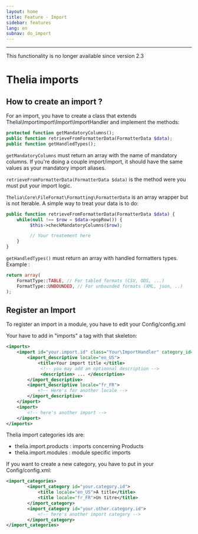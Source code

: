 ```yaml
---
layout: home
title: Feature - Import
sidebar: features
lang: en
subnav: do_import
---
```

---

<div class="alert alert-warning">
<p>This functionality is no longer available since version 2.3</p>
</div>

# Thelia imports

## How to create an import ?

For an import, you have to create a class that extends Thelia\Importimport\Import\ImportHandler  and implement the methods:

```php
protected function getMandatoryColumns();
public function retrieveFromFormatterData(FormatterData $data);
public function getHandledTypes();
```

```getMandatoryColumns``` must return an array with the name of mandatory columns. If you're doing a couple import/import, it should have the same values as your mandatory import aliases.

```retrieveFromFormatterData(FormatterData $data)``` is the method were you must put your import logic.

```Thelia\Core\FileFormat\Formatting\FormatterData``` is an array wrapper but is not Iterable.
A simple way to treat your data is to do:

```php
public function retrieveFromFormatterData(FormatterData $data) {
    while(null !== $row = $data->popRow()) {
         $this->checkMandatoryColumns($row);

         // Your treatement here
    }
}
```

```getHandledTypes()``` must return an array with handled formatters types.
Example :
```php
return array(
    FormatType::TABLE, // For tabled formats (CSV, ODS, ...)
    FormatType::UNBOUNDED, // For unbounded formats (XML, json, ..)
);
```

## Register an Import

To register an import in a module, you have to edit your Config/config.xml

Your have to add in "imports" a tag with that skeleton:

```xml
<imports>
    <import id="your.import.id" class="Your\ImportHandler" category_id="the.category_id">
        <import_descriptive locale="en_US">
            <title>Your import title </title>
             <!-- you may add an optionnal description -->
             <description> ... </description>
        </import_descriptive>
        <import_descriptive locale="fr_FR">
            <!-- Here's for another locale -->
        </import_descriptive>
    </import>
    <import>
        <!-- here's another import -->
    </import>
</imports>
```

Thelia import categories ids are:

- thelia.import.products : imports concerning Products
- thelia.import.modules : module specific imports

If you want to create a new category, you have to put in your Config/config.xml:

```xml
<import_categories>
        <import_category id="your.category.id">
            <title locale="en_US">A title</title>
            <title locale="fr_FR">Un titre</title>
        </import_category>
        <import_category id="your.other.category.id">
            <!-- here's another import category -->
        </import_category>
</import_categories>
```
